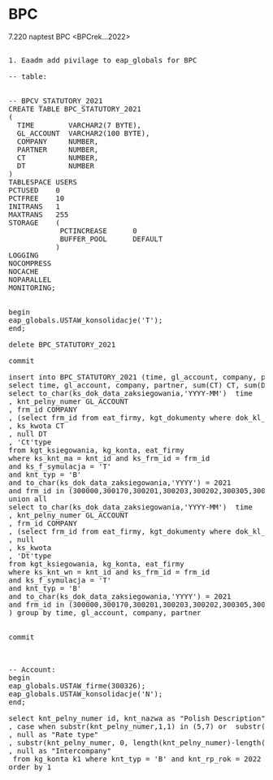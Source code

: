 # BPC


7.220 naptest BPC <BPCrek...2022>


<pre>

1. Eaadm add pivilage to eap_globals for BPC

-- table:


-- BPCV_STATUTORY_2021
CREATE TABLE BPC_STATUTORY_2021
(
  TIME        VARCHAR2(7 BYTE),
  GL_ACCOUNT  VARCHAR2(100 BYTE),
  COMPANY     NUMBER,
  PARTNER     NUMBER,
  CT          NUMBER,
  DT          NUMBER
)
TABLESPACE USERS
PCTUSED    0
PCTFREE    10
INITRANS   1
MAXTRANS   255
STORAGE    (
            PCTINCREASE      0
            BUFFER_POOL      DEFAULT
           )
LOGGING 
NOCOMPRESS 
NOCACHE
NOPARALLEL
MONITORING;


begin
eap_globals.USTAW_konsolidacje('T');
end;

delete BPC_STATUTORY_2021

commit

insert into BPC_STATUTORY_2021 (time, gl_account, company, partner, ct, dt)
select time, gl_account, company, partner, sum(CT) CT, sum(DT) DT  from ( 
select to_char(ks_dok_data_zaksiegowania,'YYYY-MM')  time 
, knt_pelny_numer GL_ACCOUNT
, frm_id COMPANY
, (select frm_id from eat_firmy, kgt_dokumenty where dok_kl_kod_pod = frm_kl_id and dok_id = ks_dok_id) Partner
, ks_kwota CT
, null DT
, 'Ct'type
from kgt_ksiegowania, kg_konta, eat_firmy
where ks_knt_ma = knt_id and ks_frm_id = frm_id 
and ks_f_symulacja = 'T' 
and knt_typ = 'B'
and to_char(ks_dok_data_zaksiegowania,'YYYY') = 2021 
and frm_id in (300000,300170,300201,300203,300202,300305,300313,300317,300319,300304,300322,300315,300303,300314)
union all 
select to_char(ks_dok_data_zaksiegowania,'YYYY-MM')  time 
, knt_pelny_numer GL_ACCOUNT
, frm_id COMPANY
, (select frm_id from eat_firmy, kgt_dokumenty where dok_kl_kod_pod = frm_kl_id and dok_id = ks_dok_id) Partner
, null
, ks_kwota
, 'Dt'type
from kgt_ksiegowania, kg_konta, eat_firmy
where ks_knt_wn = knt_id and ks_frm_id = frm_id 
and ks_f_symulacja = 'T' 
and knt_typ = 'B'
and to_char(ks_dok_data_zaksiegowania,'YYYY') = 2021 
and frm_id in (300000,300170,300201,300203,300202,300305,300313,300317,300319,300304,300322,300315,300303,300314)
) group by time, gl_account, company, partner


commit



-- Account:
begin
eap_globals.USTAW_firme(300326);
eap_globals.USTAW_konsolidacje('N');
end;

select knt_pelny_numer id, knt_nazwa as "Polish Description", null as "English Description" 
, case when substr(knt_pelny_numer,1,1) in (5,7) or  substr(knt_pelny_numer,1,3) in ('870') then 'EXP' else 'AST' end as "Account type"
, null as "Rate type"
, substr(knt_pelny_numer, 0, length(knt_pelny_numer)-length(knt_numer_segmentu)-1)   as "Hierarchy"
, null as "Intercompany"
 from kg_konta k1 where knt_typ = 'B' and knt_rp_rok = 2022
order by 1


</pre>
